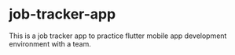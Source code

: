 # job-tracker-app
This is a job tracker app to practice flutter mobile app development environment with a team.
